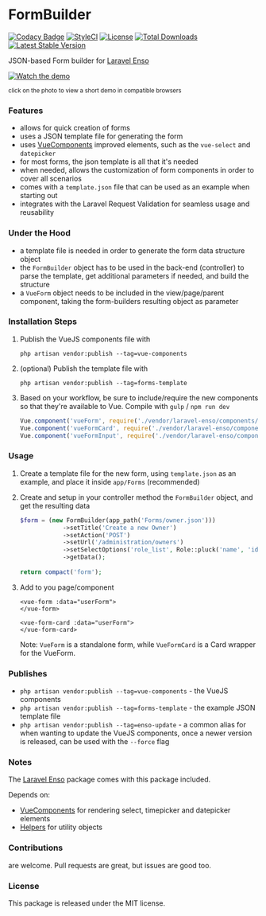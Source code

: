 <!--h-->
# FormBuilder

[![Codacy Badge](https://api.codacy.com/project/badge/Grade/a3cf79a9ca584f08b3be0246cb488788)](https://www.codacy.com/app/laravel-enso/FormBuilder?utm_source=github.com&amp;utm_medium=referral&amp;utm_content=laravel-enso/FormBuilder&amp;utm_campaign=Badge_Grade)
[![StyleCI](https://styleci.io/repos/99695155/shield?branch=master)](https://styleci.io/repos/99695155)
[![License](https://poser.pugx.org/laravel-enso/formbuilder/license)](https://https://packagist.org/packages/laravel-enso/formbuilder)
[![Total Downloads](https://poser.pugx.org/laravel-enso/formbuilder/downloads)](https://packagist.org/packages/laravel-enso/formbuilder)
[![Latest Stable Version](https://poser.pugx.org/laravel-enso/formbuilder/version)](https://packagist.org/packages/laravel-enso/formbuilder)
<!--/h-->

JSON-based Form builder for [Laravel Enso](https://github.com/laravel-enso/Enso)

[![Watch the demo](https://laravel-enso.github.io/formbuilder/screenshots/bulma_109_thumb.png)](https://laravel-enso.github.io/formbuilder/videos/bulma_demo_01.webm)

<sup>click on the photo to view a short demo in compatible browsers</sup>

### Features
- allows for quick creation of forms
- uses a JSON template file for generating the form
- uses [VueComponents](https://github.com/laravel-enso/Enso) improved elements, such as the `vue-select` and `datepicker`
- for most forms, the json template is all that it's needed
- when needed, allows the customization of form components in order to cover all scenarios
- comes with a `template.json` file that can be used as an example when starting out
- integrates with the Laravel Request Validation for seamless usage and reusability

### Under the Hood
- a template file is needed in order to generate the form data structure object
- the `FormBuilder` object has to be used in the back-end (controller) to parse the template, get additional parameters if needed, and build the structure
- a `VueForm` object needs to be included in the view/page/parent component, taking the form-builders resulting object as parameter 

### Installation Steps

1. Publish the VueJS components file with 
    ```
    php artisan vendor:publish --tag=vue-components
    ```

2. (optional) Publish the template file with 
    ```
    php artisan vendor:publish --tag=forms-template
    ```

3. Based on your workflow, be sure to include/require the new components so that they're available to Vue. Compile with `gulp` / `npm run dev`

    ````js
    Vue.component('vueForm', require('./vendor/laravel-enso/components/vueforms/VueForm.vue'));
    Vue.component('vueFormCard', require('./vendor/laravel-enso/components/vueforms/VueFormCard.vue'));
    Vue.component('vueFormInput', require('./vendor/laravel-enso/components/vueforms/VueFormInput.vue'));
    ````

### Usage

1. Create a template file for the new form, using `template.json` as an example, and place it inside `app/Forms` (recommended)
2. Create and setup in your controller method the `FormBuilder` object, and get the resulting data

    ````php
    $form = (new FormBuilder(app_path('Forms/owner.json')))
                ->setTitle('Create a new Owner')
                ->setAction('POST')
                ->setUrl('/administration/owners')
                ->setSelectOptions('role_list', Role::pluck('name', 'id'))
                ->getData(); 
                
    return compact('form');
    ```` 

6. Add to you page/component

    ````
    <vue-form :data="userForm">
    </vue-form>
    
    <vue-form-card :data="userForm">
    </vue-form-card>
    ````

    Note: `VueForm` is a standalone form, while `VueFormCard` is a Card wrapper for the VueForm.

### Publishes

- `php artisan vendor:publish --tag=vue-components` - the VueJS components
- `php artisan vendor:publish --tag=forms-template` - the example JSON template file
- `php artisan vendor:publish --tag=enso-update` - a common alias for when wanting to update the VueJS components,
once a newer version is released, can be used with the `--force` flag

### Notes

The [Laravel Enso](https://github.com/laravel-enso/Enso) package comes with this package included.

Depends on:
- [VueComponents](https://github.com/laravel-enso/VueComponents) for rendering select, timepicker and datepicker elements 
- [Helpers](https://github.com/laravel-enso/VueComponents) for utility objects 


<!--h-->
### Contributions

are welcome. Pull requests are great, but issues are good too.

### License

This package is released under the MIT license.
<!--/h-->